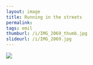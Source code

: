 ```yaml
---
layout: image
title: Running in the streets
permalink: 
tags: emil
thumburl: /i/IMG_2069_thumb.jpg
slideurl: /i/IMG_2069.jpg
---
```


![]({{site.url}}/i/IMG_2069.jpg)


